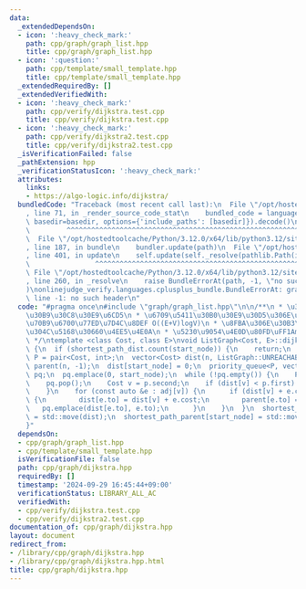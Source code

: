 ```yaml
---
data:
  _extendedDependsOn:
  - icon: ':heavy_check_mark:'
    path: cpp/graph/graph_list.hpp
    title: cpp/graph/graph_list.hpp
  - icon: ':question:'
    path: cpp/template/small_template.hpp
    title: cpp/template/small_template.hpp
  _extendedRequiredBy: []
  _extendedVerifiedWith:
  - icon: ':heavy_check_mark:'
    path: cpp/verify/dijkstra.test.cpp
    title: cpp/verify/dijkstra.test.cpp
  - icon: ':heavy_check_mark:'
    path: cpp/verify/dijkstra2.test.cpp
    title: cpp/verify/dijkstra2.test.cpp
  _isVerificationFailed: false
  _pathExtension: hpp
  _verificationStatusIcon: ':heavy_check_mark:'
  attributes:
    links:
    - https://algo-logic.info/dijkstra/
  bundledCode: "Traceback (most recent call last):\n  File \"/opt/hostedtoolcache/Python/3.12.0/x64/lib/python3.12/site-packages/onlinejudge_verify/documentation/build.py\"\
    , line 71, in _render_source_code_stat\n    bundled_code = language.bundle(stat.path,\
    \ basedir=basedir, options={'include_paths': [basedir]}).decode()\n          \
    \         ^^^^^^^^^^^^^^^^^^^^^^^^^^^^^^^^^^^^^^^^^^^^^^^^^^^^^^^^^^^^^^^^^^^^^^^^^^^^^^^^^\n\
    \  File \"/opt/hostedtoolcache/Python/3.12.0/x64/lib/python3.12/site-packages/onlinejudge_verify/languages/cplusplus.py\"\
    , line 187, in bundle\n    bundler.update(path)\n  File \"/opt/hostedtoolcache/Python/3.12.0/x64/lib/python3.12/site-packages/onlinejudge_verify/languages/cplusplus_bundle.py\"\
    , line 401, in update\n    self.update(self._resolve(pathlib.Path(included), included_from=path))\n\
    \                ^^^^^^^^^^^^^^^^^^^^^^^^^^^^^^^^^^^^^^^^^^^^^^^^^^^^^^^^^\n \
    \ File \"/opt/hostedtoolcache/Python/3.12.0/x64/lib/python3.12/site-packages/onlinejudge_verify/languages/cplusplus_bundle.py\"\
    , line 260, in _resolve\n    raise BundleErrorAt(path, -1, \"no such header\"\
    )\nonlinejudge_verify.languages.cplusplus_bundle.BundleErrorAt: graph/graph_list.hpp:\
    \ line -1: no such header\n"
  code: "#pragma once\n#include \"graph/graph_list.hpp\"\n\n/**\n * \u30C0\u30A4\u30AF\
    \u30B9\u30C8\u30E9\u6CD5\n * \u6709\u5411\u30B0\u30E9\u30D5\u306E\u5358\u4E00\u59CB\
    \u70B9\u6700\u77ED\u7D4C\u8DEF O((E+V)logV)\n * \u8FBA\u306E\u30B3\u30B9\u30C8\
    \u304C\u5168\u30660\u4EE5\u4E0A\n * \u5230\u9054\u4E0D\u80FD\uFF1Amax\n * https://algo-logic.info/dijkstra/\n\
    \ */\ntemplate <class Cost, class E>\nvoid ListGraph<Cost, E>::dijkstra(int start_node)\
    \ {\n  if (shortest_path_dist.count(start_node)) {\n    return;\n  }\n  using\
    \ P = pair<Cost, int>;\n  vector<Cost> dist(n, ListGraph::UNREACHABLE);\n  vector<int>\
    \ parent(n, -1);\n  dist[start_node] = 0;\n  priority_queue<P, vector<P>, greater<P>>\
    \ pq;\n  pq.emplace(0, start_node);\n  while (!pq.empty()) {\n    P p = pq.top();\n\
    \    pq.pop();\n    Cost v = p.second;\n    if (dist[v] < p.first) {\n      continue;\n\
    \    }\n    for (const auto &e : adj[v]) {\n      if (dist[v] + e.cost < dist[e.to])\
    \ {\n        dist[e.to] = dist[v] + e.cost;\n        parent[e.to] = v;\n     \
    \   pq.emplace(dist[e.to], e.to);\n      }\n    }\n  }\n  shortest_path_dist[start_node]\
    \ = std::move(dist);\n  shortest_path_parent[start_node] = std::move(parent);\n\
    }"
  dependsOn:
  - cpp/graph/graph_list.hpp
  - cpp/template/small_template.hpp
  isVerificationFile: false
  path: cpp/graph/dijkstra.hpp
  requiredBy: []
  timestamp: '2024-09-29 16:45:44+09:00'
  verificationStatus: LIBRARY_ALL_AC
  verifiedWith:
  - cpp/verify/dijkstra.test.cpp
  - cpp/verify/dijkstra2.test.cpp
documentation_of: cpp/graph/dijkstra.hpp
layout: document
redirect_from:
- /library/cpp/graph/dijkstra.hpp
- /library/cpp/graph/dijkstra.hpp.html
title: cpp/graph/dijkstra.hpp
---
```

